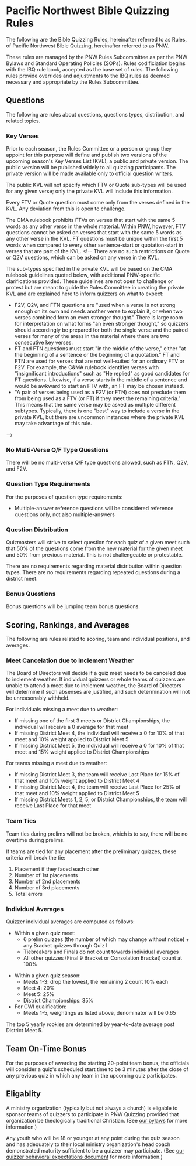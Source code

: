 # Pacific Northwest Bible Quizzing Rules

The following are the Bible Quizzing Rules, hereinafter referred to as Rules, of Pacific Northwest Bible Quizzing, hereinafter referred to as PNW.

These rules are managed by the PNW Rules Subcommittee as per the PNW Bylaws and Standard Operating Policies (SOPs). Rules codificiation begins with the IBQ rule book, accepted as the base set of rules. The following rules provide overrides and adjustments to the IBQ rules as deemed necessary and appropriate by the Rules Subcommittee.

## Questions

The following are rules about questions, questions types, distribution, and related topics.

### Key Verses

Prior to each season, the Rules Committee or a person or group they appoint for this purpose will define and publish two versions of the upcoming season's Key Verses List (KVL), a public and private version. The public version will be published widely to all quizzing participants. The private version will be made available only to official question writers.

The public KVL will not specify which FTV or Quote sub-types will be used for any given verse; only the private KVL will include this information. <!-- For example, the public list will not indicate whether two consecutive verses will be asked as an F2V/Q2V pair or whether they will be two separate FTVs/Quotes.-->

Every FTV or Quote question must come only from the verses defined in the KVL. Any deviation from this is open to challenge.

The CMA rulebook prohibits FTVs on verses that start with the same 5 words as any other verse in the whole material. Within PNW, however, FTV questions cannot be asked on verses that start with the same 5 words as any other verse in the KVL. <!--
F2V questions cannot be asked if the first verse in the pair starts with the same 5 words as any other verse in the KVL. FT and FTN -->
FT questions must be unique within the first 5 words when compared to every other sentence-start or quotation-start in verses that are part of the KVL. <!-- There are no such restrictions on Quote or Q2V questions, which can be asked on any verse in the KVL.

The sub-types specified in the private KVL will be based on the CMA rulebook guidelines quoted below, with additional PNW-specific clarifications provided. These guidelines are not open to challenge or protest but are meant to guide the Rules Committee in creating the private KVL and are explained here to inform quizzers on what to expect:

- F2V, Q2V, and FTN questions are "used when a verse is not strong enough on its own and needs another verse to explain it, or when two verses combined form an even stronger thought." There is large room for interpretation on what forms "an even stronger thought," so quizzers should accordingly be prepared for both the single verse and the paired verses for many of the areas in the material where there are two consecutive key verses.
- FT and FTN questions must start "in the middle of the verse," either "at the beginning of a sentence or the beginning of a quotation." FT and FTN are used for verses that are not well-suited for an ordinary FTV or F2V. For example, the C&MA rulebook identifies verses with "insignificant introductions" such as "He replied" as good candidates for FT questions. Likewise, if a verse starts in the middle of a sentence and would be awkward to start an FTV with, an FT may be chosen instead.
- "A pair of verses being used as a F2V (or FTN) does not preclude them from being used as a FTV (or FT) if they meet the remaining criteria." This means that the same verse may be asked as multiple different subtypes. Typically, there is one "best" way to include a verse in the private KVL, but there are uncommon instances where the private KVL may take advantage of this rule.

-->

### No Multi-Verse Q/F Type Questions

There will be no multi-verse Q/F type questions allowed, such as FTN, Q2V, and F2V.

### Question Type Requirements

For the purposes of question type requirements:

<!--
- FTV, F2V, FT, and FTN count as finish questions
- Q and Q2V count as quote questions
-->

- Multiple-answer reference questions will be considered reference questions only, not also multiple-answers

### Question Distribution

Quizmasters will strive to select question for each quiz of a given meet such that 50% of the questions come from the new material for the given meet and 50% from previous material. This is not challengeable or protestable.

There are no requirements regarding material distribution within question types. There are no requirements regarding repeated questions during a district meet.

### Bonus Questions

Bonus questions will be jumping team bonus questions.

## Scoring, Rankings, and Averages

The following are rules related to scoring, team and individual positions, and averages.

### Meet Cancelation due to Inclement Weather

The Board of Directors will decide if a quiz meet needs to be canceled due to inclement weather. If individual quizzers or whole teams of quizzers are unable to attend a meet due to inclement weather, the Board of Directors will determine if such absenses are justified, and such determination will not be unreasonably withheld.

For individuals missing a meet due to weather:

- If missing one of the first 3 meets or District Championships, the individual will receive a 0 average for that meet
- If missing District Meet 4, the individual will receive a 0 for 10% of that meet and 10% weight applied to District Meet 5
- If missing District Meet 5, the individual will receive a 0 for 10% of that meet and 15% weight applied to District Championships

For teams missing a meet due to weather:

- If missing District Meet 3, the team will receive Last Place for 15% of that meet and 10% weight applied to District Meet 4
- If missing District Meet 4, the team will receive Last Place for 25% of that meet and 10% weight applied to District Meet 5
- If missing District Meets 1, 2, 5, or District Championships, the team will receive Last Place for that meet

### Team Ties

Team ties during prelims will not be broken, which is to say, there will be no overtime during prelims.

If teams are tied for any placement after the preliminary quizzes, these criteria will break the tie:

1. Placement if they faced each other
2. Number of 1st placements
3. Number of 2nd placements
4. Number of 3rd placements
5. Total errors

### Individual Averages

Quizzer individual averages are computed as follows:

- Within a given quiz meet:
    - 6 prelim quizzes (the number of which may change without notice) + any Bracket quizzes through Quiz I
    - Tiebreakers and Finals do not count towards individual averages
    - All other quizzes (Final 9 Bracket or Consolation Bracket) count at 100%
<!--
    - Final 9 Bracket scores are weighted at 100%
    - Consolation A Bracket scores are weighted at 70%
    - Consolation B Bracket scores are weighted at 50%
-->
- Within a given quiz season:
    - Meets 1-3: drop the lowest, the remaining 2 count 10% each
    - Meet 4: 20%
    - Meet 5: 25%
    - District Championships: 35%
- For GWI qualification:
    - Meets 1-5, weightings as listed above, denominator will be 0.65

The top 5 yearly rookies are determined by year-to-date average post District Meet 5.

<!--
### Team Placements

Team placements are computed as follows:

- Within a given quiz meet:
    - 6 prelim quizzes (the number of which may change without notice) are summed to determine post-prelim placement
    - Top 9 teams qualify for Final 9 Bracket
    - Teams 10-18 qualify for Consolation A bracket
    - Teams 19 and beyond qualify for Consolation B bracket
    - There is no weighting of team placements in Consolations
- Within a given quiz season:
    - Only meets 3, 4, and 5 count for team District Championships qualification
        - District Meet 3 is weighted at 25%
        - District Meet 4 is weighted at 35%
        - District Meet 5 is weighted at 40%
    - Teams are locked once the registration deadline for District Meet 3 has passed
    - The 18 teams with the lowest weighted placement qualify for District Championships
    - If there is a tie for 18th, the team that placed higher at District Meet 5 will qualify

Final team placements are calculated as follows:

- The team placements at District Championships are the final year placements for teams 1-18
- The year-to-date team placements after District Meet 5 are the final year team placements for teams 19 and beyond
-->

## Team On-Time Bonus

For the purposes of awarding the starting 20-point team bonus, the officials will consider a quiz's scheduled start time to be 3 minutes after the close of any previous quiz in which any team in the upcoming quiz participates.

## Eligablity

A ministry organization (typically but not always a church) is eligable to
sponsor teams of quizzers to participate in PNW Quizzing provided that
organization be theologically traditional Christian.
(See [our bylaws](/district_governance/bylaws.md) for more information.)

Any youth who will be 18 or younger at any point during the quiz season and
has adequately to their local ministry organization's head coach demonstrated
maturity sufficient to be a quizzer may participate.
(See
[our quizzer behavioral expectations document](/district_governance/behavioral_expectations.md)
for more information.)
